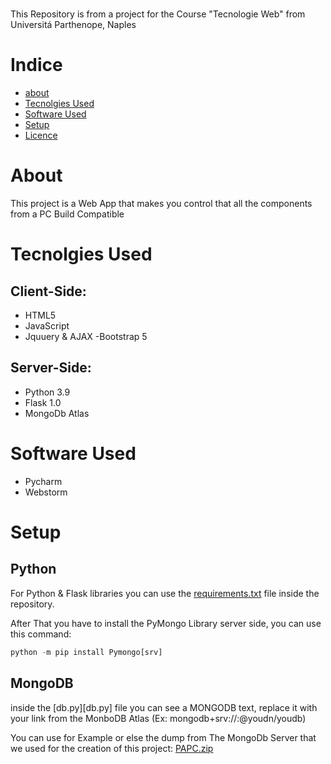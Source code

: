# 
This Repository is from a project for the Course "Tecnologie Web" from Universitá Parthenope, Naples

# Indice

- [about](#About)
- [Tecnolgies Used](#Tecnolgies-Used)
- [Software Used](#Software-Used)
- [Setup](#Setup)
- [Licence](#licenze)


# About
This project is a Web App that makes you control that all the components from a PC Build Compatible


# Tecnolgies Used
## Client-Side:
- HTML5
- JavaScript
- Jquuery & AJAX
-Bootstrap 5
## Server-Side:
- Python 3.9
- Flask 1.0
- MongoDb Atlas

# Software Used
- Pycharm
- Webstorm

# Setup
## Python
For Python & Flask libraries you can use the [requirements.txt](requirements.txt) file inside the repository.

After That you have to install the PyMongo Library server side, you can use this command:

```python
python -m pip install Pymongo[srv]
```

## MongoDB
inside the [db.py][db.py] file you can see a MONGODB text, replace it with your link from the MonboDB Atlas (Ex: mongodb+srv://<username>:<password>@youdn/youdb)

You can use for Example or else the dump from The MongoDb Server that we used for the creation of this project:
[PAPC.zip](PAPC.zip)

